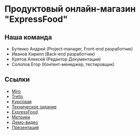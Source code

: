# Продуктовый онлайн-магазин "ExpressFood"
## Наша команда
- Бутенко Андрей (Project-manager, Front-end разработчик)
- Иванов Кирилл (Back-end разработчик)
- Крятов Алексей (Редактор Документации)
- Солопов Егор (Контент-менеджер, тестировщик)


## Ссылки
- [Miro](https://miro.com/app/board/o9J_lNnc278=/)
- [Trello](https://trello.com/b/hU14p07s/expressfood)
- [Курсовая](https://github.com/ButenkoAV/Supermarket/blob/main/Kursovaya_expressfood%20(3).pdf)
- [Техническое задание](https://github.com/ButenkoAV/Supermarket/blob/main/Tekhnicheskoe_zadanie_ExpressFood%20(1)%20(1).pdf)
- [ExpressFood](http://irillk.pythonanywhere.com/)
- [Метрики](https://metrika.yandex.ru/dashboard?id=86120925)
- [Демо-видео](https://youtu.be/y7nGGiT_Tjw)
- [Презентация](https://github.com/ButenkoAV/Supermarket/blob/main/презентация.pdf)
